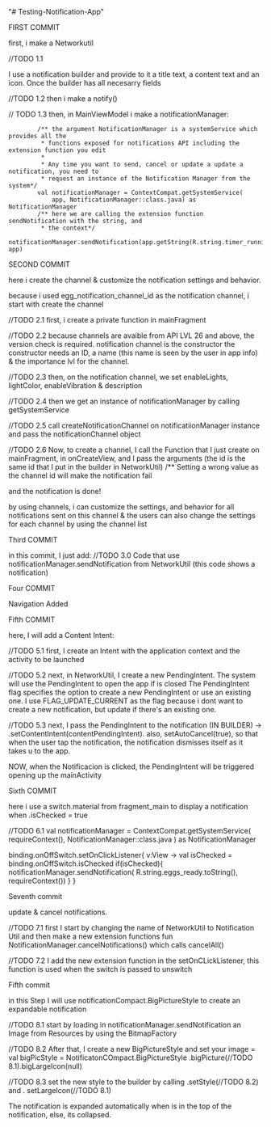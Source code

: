 "# Testing-Notification-App"

>>>>>>>>>>>>>>>>>>>>>>>>>>>>>>>>>>>>>>>>>>>>>>>>>>>>>>>>>

FIRST COMMIT

first, i make a Networkutil

//TODO 1.1

I use a notification builder and provide to it a title text, a content text and an icon. Once the builder has all necesarry fields

//TODO 1.2
then i make a notify()

// TODO 1.3
then, in MainViewModel i make a notificationManager:

            /** the argument NotificationManager is a systemService which provides all the
             * functions exposed for notifications API including the extension function you edit
             *
             * Any time you want to send, cancel or update a update a notification, you need to
             * request an instance of the Notification Manager from the system*/
            val notificationManager = ContextCompat.getSystemService(
                app, NotificationManager::class.java) as NotificationManager
            /** here we are calling the extension function sendNotification with the string, and
             * the context*/
            notificationManager.sendNotification(app.getString(R.string.timer_running), app)

>>>>>>>>>>>>>>>>>>>>>>>>>>>>>>>>>>>>>>>>>>>>>>>>>>>>>>>>

SECOND COMMIT

here i create the channel & customize the notification settings and behavior.

because i used egg_notification_channel_id as the notification channel, i start with create the channel

//TODO 2.1
first, i create a private function in mainFragment

//TODO 2.2
because channels are avaible from API LVL 26 and above, the version check is required.
notification channel is the constructor
the constructor needs an ID, a name (this name is seen by the user in app info) & the importance lvl for the channel.

//TODO 2.3
then, on the notification channel, we set enableLights, lightColor, enableVibration & description

//TODO 2.4
then we get an instance of notificationManager by calling getSystemService

//TODO 2.5
call createNotificationChannel on notificatiionManager instance and pass the notificationChannel object

//TODO 2.6
Now, to create a channel, I call the Function that I just create on mainFragment, in onCreateView, and I pass the arguments (the id is the same id that I put in the builder in NetworkUtil) /** Setting a wrong value as the channel id will make the notification fail

and the notification is done!

by using channels, i can customize the settings, and behavior for all notifications sent on this channel & the users can also change the settings for each channel by using the channel list

>>>>>>>>>>>>>>>>>>>>>>>>>>>>>>>>>>>>>>>>>>>>>>>>>>>>>>>>>>

Third COMMIT

in this commit, I just add:
//TODO 3.0
Code that use notificationManager.sendNotification from NetworkUtil (this code shows a notification)

>>>>>>>>>>>>>>>>>>>>>>>>>>>>>>>>>>>>>>>>>>>>>>>>>>>>>>>>>

Four COMMIT

Navigation Added

>>>>>>>>>>>>>>>>>>>>>>>>>>>>>>>>>>>>>>>>>>>>>>>>>>>>>>>>>

Fifth COMMIT

here, I will add a Content Intent:

//TODO 5.1
first, I create an Intent with the application context and the activity to be launched

//TODO 5.2
next, in NetworkUtil, I create a new PendingIntent. The system will use the PendingIntent to open the app if is closed
The PendingIntent flag specifies the option to create a new PendingIntent or use an existing one. I use FLAG_UPDATE_CURRENT as the flag because i dont want to create a new notification, but update if there's an existing one.

//TODO 5.3
next, I pass the PendingIntent to the notification (IN BUILDER) -> .setContentIntent(contentPendingIntent).
also, setAutoCancel(true), so that when the user tap the notification, the notification dismisses itself as it takes u to the app.

NOW, when the Notificacion is clicked, the PendingIntent will be triggered opening up the mainActivity

>>>>>>>>>>>>>>>>>>>>>>>>>>>>>>>>>>>>>>>>>>>>>>>>>>>>>>>>>>

Sixth COMMIT

here i use a switch.material from fragment_main to display a notification when .isChecked = true

//TODO 6.1
val notificationManager = ContextCompat.getSystemService(
    requireContext(),
    NotificationManager::class.java
) as NotificationManager

binding.onOffSwitch.setOnClickListener{ v:View ->
 val isChecked = binding.onOffSwitch.isChecked
    if(isChecked){
        notificationManager.sendNotification(
            R.string.eggs_ready.toString(),
            requireContext())
    }
}

>>>>>>>>>>>>>>>>>>>>>>>>>>>>>>>>>>>>>>>>>>>>>>>>>>>>>>>>>

Seventh commit

update & cancel notifications.

//TODO 7.1
first I start by changing the name of NetworkUtil to Notification Util and then make a new extension functions
fun NotificationManager.cancelNotifications() which calls cancelAll()

//TODO 7.2
I add the new extension function in the setOnCLickListener, this function is used when the switch is passed to unswitch

>>>>>>>>>>>>>>>>>>>>>>>>>>>>>>>>>>>>>>>>>>>>>>>>>>>>>>>>>

Fifth commit

in this Step I will use notificationCompact.BigPictureStyle to create an expandable notification

//TODO 8.1
start by loading in notificationManager.sendNotification an Image from Resources by using the BitmapFactory

//TODO 8.2
After that, I create a new BigPictureStyle and set your image = val bigPicStyle = NotificatonCOmpact.BigPictureStyle
.bigPicture(//TODO 8.1).bigLargeIcon(null)

//TODO 8.3
set the new style to the builder by calling .setStyle(//TODO 8.2)
and . setLargeIcon(//TODO 8.1)

The notification is expanded automatically when is in the top of the notification, else, its collapsed.
